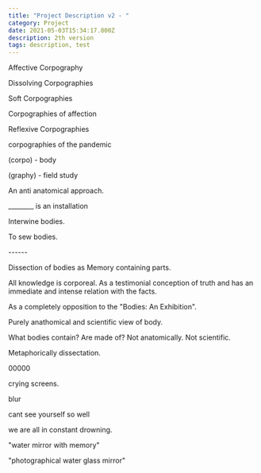 ```yaml
---
title: "Project Description v2 - "
category: Project
date: 2021-05-03T15:34:17.800Z
description: 2th version
tags: description, test
---
```

Affective Corpography 

Dissolving Corpographies

Soft Corpographies 

Corpographies of affection

Reflexive Corpographies

corpographies of the pandemic

(corpo) - body

(graphy) - field study

An anti anatomical approach. 

\_\_\_\_\_\_\_\_ is an installation 

Interwine bodies.

To sew bodies.

\------

Dissection of bodies as Memory containing parts.

All knowledge is corporeal. As a testimonial conception of truth and has an immediate and intense relation with the facts.

As a completely opposition to the "Bodies: An Exhibition".



Purely anathomical and scientific view of body.

What bodies contain? Are made of? Not anatomically. Not scientific.

Metaphorically dissectation.

00000

crying screens.

blur

cant see yourself so well

we are all in constant drowning.

"water mirror with memory"

"photographical water glass mirror"
